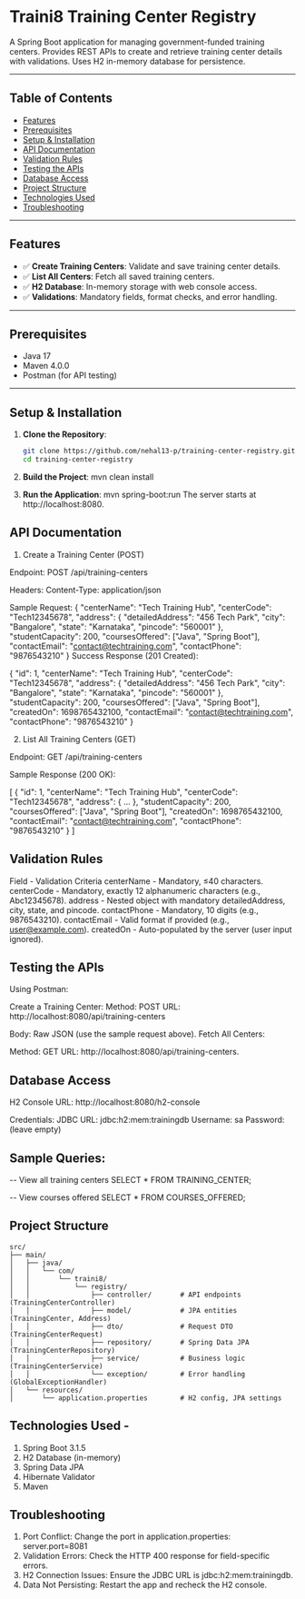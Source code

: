 # Traini8 Training Center Registry

A Spring Boot application for managing government-funded training centers. Provides REST APIs to create and retrieve training center details with validations. Uses H2 in-memory database for persistence.

---

## Table of Contents
- [Features](#features)
- [Prerequisites](#prerequisites)
- [Setup & Installation](#setup--installation)
- [API Documentation](#api-documentation)
- [Validation Rules](#validation-rules)
- [Testing the APIs](#testing-the-apis)
- [Database Access](#database-access)
- [Project Structure](#project-structure)
- [Technologies Used](#technologies-used)
- [Troubleshooting](#troubleshooting)

---

## Features
- ✅ **Create Training Centers**: Validate and save training center details.
- ✅ **List All Centers**: Fetch all saved training centers.
- ✅ **H2 Database**: In-memory storage with web console access.
- ✅ **Validations**: Mandatory fields, format checks, and error handling.

---

## Prerequisites
- Java 17
- Maven 4.0.0
- Postman (for API testing)

---

## Setup & Installation

1. **Clone the Repository**:
   ```bash
   git clone https://github.com/nehal13-p/training-center-registry.git
   cd training-center-registry

2. **Build the Project**:
mvn clean install

3. **Run the Application**:
mvn spring-boot:run
The server starts at http://localhost:8080.

## API Documentation
1. Create a Training Center (POST)

Endpoint: POST /api/training-centers

Headers:
Content-Type: application/json

Sample Request:
{
  "centerName": "Tech Training Hub",
  "centerCode": "Tech12345678",
  "address": {
    "detailedAddress": "456 Tech Park",
    "city": "Bangalore",
    "state": "Karnataka",
    "pincode": "560001"
  },
  "studentCapacity": 200,
  "coursesOffered": ["Java", "Spring Boot"],
  "contactEmail": "contact@techtraining.com",
  "contactPhone": "9876543210"
}
Success Response (201 Created):


{
  "id": 1,
  "centerName": "Tech Training Hub",
  "centerCode": "Tech12345678",
  "address": {
    "detailedAddress": "456 Tech Park",
    "city": "Bangalore",
    "state": "Karnataka",
    "pincode": "560001"
  },
  "studentCapacity": 200,
  "coursesOffered": ["Java", "Spring Boot"],
  "createdOn": 1698765432100,
  "contactEmail": "contact@techtraining.com",
  "contactPhone": "9876543210"
}


2. List All Training Centers (GET)

Endpoint: GET /api/training-centers

Sample Response (200 OK):

[
  {
    "id": 1,
    "centerName": "Tech Training Hub",
    "centerCode": "Tech12345678",
    "address": { ... },
    "studentCapacity": 200,
    "coursesOffered": ["Java", "Spring Boot"],
    "createdOn": 1698765432100,
    "contactEmail": "contact@techtraining.com",
    "contactPhone": "9876543210"
  }
]

## Validation Rules
Field - Validation Criteria
centerName - Mandatory, ≤40 characters.
centerCode - Mandatory, exactly 12 alphanumeric characters (e.g., Abc12345678).
address - Nested object with mandatory detailedAddress, city, state, and pincode.
contactPhone - Mandatory, 10 digits (e.g., 9876543210).
contactEmail - Valid format if provided (e.g., user@example.com).
createdOn - Auto-populated by the server (user input ignored).

## Testing the APIs

Using Postman:

Create a Training Center:
Method: POST
URL: http://localhost:8080/api/training-centers

Body: Raw JSON (use the sample request above).
Fetch All Centers:

Method: GET
URL: http://localhost:8080/api/training-centers.

## Database Access
H2 Console URL: http://localhost:8080/h2-console

Credentials:
JDBC URL: jdbc:h2:mem:trainingdb
Username: sa
Password: (leave empty)

## Sample Queries:

-- View all training centers
SELECT * FROM TRAINING_CENTER;

-- View courses offered
SELECT * FROM COURSES_OFFERED;


## Project Structure
```
src/
├── main/
│   ├── java/
│   │   └── com/
│   │       └── traini8/
│   │           └── registry/
│   │               ├── controller/       # API endpoints (TrainingCenterController)
│   │               ├── model/            # JPA entities (TrainingCenter, Address)
│   │               ├── dto/              # Request DTO (TrainingCenterRequest)
│   │               ├── repository/       # Spring Data JPA (TrainingCenterRepository)
│   │               ├── service/          # Business logic (TrainingCenterService)
│   │               └── exception/        # Error handling (GlobalExceptionHandler)
│   └── resources/
│       └── application.properties        # H2 config, JPA settings
```

## Technologies Used -

1. Spring Boot 3.1.5
2. H2 Database (in-memory)
3. Spring Data JPA
4. Hibernate Validator
5. Maven

## Troubleshooting
1. Port Conflict: Change the port in application.properties:
server.port=8081
2. Validation Errors: Check the HTTP 400 response for field-specific errors.
3. H2 Connection Issues: Ensure the JDBC URL is jdbc:h2:mem:trainingdb.
4. Data Not Persisting: Restart the app and recheck the H2 console.
